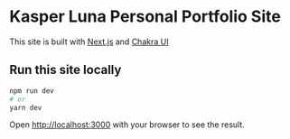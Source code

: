 # Kasper Luna Personal Portfolio Site
This site is built with [Next.js](https://nextjs.org/) and [Chakra UI](https://chakra-ui.com/)


## Run this site locally

```bash
npm run dev
# or
yarn dev
```

Open [http://localhost:3000](http://localhost:3000) with your browser to see the result.
